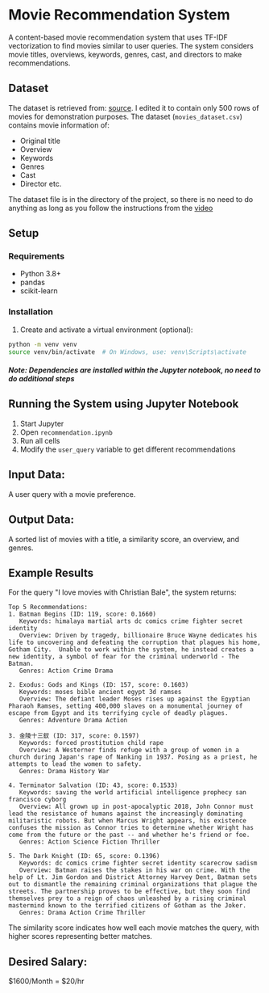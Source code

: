 # Movie Recommendation System

A content-based movie recommendation system that uses TF-IDF vectorization to find movies similar to user queries. The system considers movie titles, overviews, keywords, genres, cast, and directors to make recommendations.

## Dataset
The dataset is retrieved from: [source](https://www.kaggle.com/datasets/utkarshx27/movies-dataset/data). I edited it to contain only 500 rows of movies for demonstration purposes. 
The dataset (`movies_dataset.csv`) contains movie information of:
- Original title
- Overview
- Keywords
- Genres
- Cast
- Director
  etc.

The dataset file is in the directory of the project, so there is no need to do anything as long as you follow the instructions from the [video](https://www.loom.com/share/6ce844759ec14401a231a76370c92a3d?sid=765194c4-a7f3-4da5-8f84-16c309bd8594)

## Setup

### Requirements
- Python 3.8+
- pandas
- scikit-learn

### Installation

1. Create and activate a virtual environment (optional):
```bash
python -m venv venv
source venv/bin/activate  # On Windows, use: venv\Scripts\activate
```
#### <i> Note: Dependencies are installed within the Jupyter notebook, no need to do additional steps </i>

## Running the System using Jupyter Notebook 
1. Start Jupyter
2. Open `recommendation.ipynb`
3. Run all cells
4. Modify the `user_query` variable to get different recommendations


## Input Data: 
A user query with a movie preference. 
## Output Data: 
A sorted list of movies with a title, a similarity score, an overview, and genres. 
## Example Results

For the query "I love movies with Christian Bale", the system returns:

```
Top 5 Recommendations:
1. Batman Begins (ID: 119, score: 0.1660)
   Keywords: himalaya martial arts dc comics crime fighter secret identity
   Overview: Driven by tragedy, billionaire Bruce Wayne dedicates his life to uncovering and defeating the corruption that plagues his home, Gotham City.  Unable to work within the system, he instead creates a new identity, a symbol of fear for the criminal underworld - The Batman.
   Genres: Action Crime Drama

2. Exodus: Gods and Kings (ID: 157, score: 0.1603)
   Keywords: moses bible ancient egypt 3d ramses
   Overview: The defiant leader Moses rises up against the Egyptian Pharaoh Ramses, setting 400,000 slaves on a monumental journey of escape from Egypt and its terrifying cycle of deadly plagues.
   Genres: Adventure Drama Action

3. 金陵十三釵 (ID: 317, score: 0.1597)
   Keywords: forced prostitution child rape
   Overview: A Westerner finds refuge with a group of women in a church during Japan's rape of Nanking in 1937. Posing as a priest, he attempts to lead the women to safety.
   Genres: Drama History War

4. Terminator Salvation (ID: 43, score: 0.1533)
   Keywords: saving the world artificial intelligence prophecy san francisco cyborg
   Overview: All grown up in post-apocalyptic 2018, John Connor must lead the resistance of humans against the increasingly dominating militaristic robots. But when Marcus Wright appears, his existence confuses the mission as Connor tries to determine whether Wright has come from the future or the past -- and whether he's friend or foe.
   Genres: Action Science Fiction Thriller

5. The Dark Knight (ID: 65, score: 0.1396)
   Keywords: dc comics crime fighter secret identity scarecrow sadism
   Overview: Batman raises the stakes in his war on crime. With the help of Lt. Jim Gordon and District Attorney Harvey Dent, Batman sets out to dismantle the remaining criminal organizations that plague the streets. The partnership proves to be effective, but they soon find themselves prey to a reign of chaos unleashed by a rising criminal mastermind known to the terrified citizens of Gotham as the Joker.
   Genres: Drama Action Crime Thriller

```

The similarity score indicates how well each movie matches the query, with higher scores representing better matches.

## Desired Salary:
$1600/Month = $20/hr
